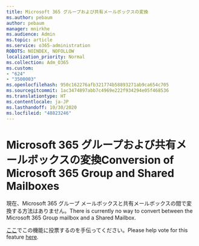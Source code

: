 ```yaml
---
title: Microsoft 365 グループおよび共有メールボックスの変換
ms.author: pebaum
author: pebaum
manager: mnirkhe
ms.audience: Admin
ms.topic: article
ms.service: o365-administration
ROBOTS: NOINDEX, NOFOLLOW
localization_priority: Normal
ms.collection: Adm_O365
ms.custom:
- "624"
- "3500003"
ms.openlocfilehash: 950c162276afb321774b58893271ab9ca654c705
ms.sourcegitcommit: 1ac3474897abb7c4969e222f934294e05f468536
ms.translationtype: HT
ms.contentlocale: ja-JP
ms.lasthandoff: 10/30/2020
ms.locfileid: "48823246"
---
```

# <a name="conversion-of-microsoft-365-group-and-shared-mailboxes"></a><span data-ttu-id="993bd-102">Microsoft 365 グループおよび共有メールボックスの変換</span><span class="sxs-lookup"><span data-stu-id="993bd-102">Conversion of Microsoft 365 Group and Shared Mailboxes</span></span>

<span data-ttu-id="993bd-103">現在、Microsoft 365 グループ メールボックスと共有メールボックスの間で変換する方法はありません。</span><span class="sxs-lookup"><span data-stu-id="993bd-103">There is currently no way to convert between the Microsoft 365 Group mailbox and a Shared Mailbox.</span></span>

<span data-ttu-id="993bd-104">[ここ](https://aka.ms/M365GroupToShared)でこの機能に投票するのを手伝ってください。</span><span class="sxs-lookup"><span data-stu-id="993bd-104">Please help vote for this feature [here](https://aka.ms/M365GroupToShared).</span></span>
